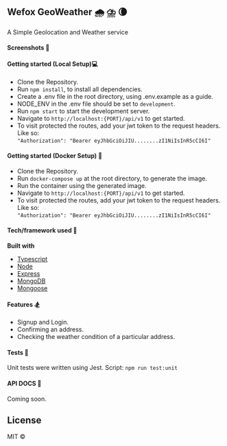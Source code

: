 ## Wefox GeoWeather 🌧 ⛈ 🌘
A Simple Geolocation and Weather service
 
#### Screenshots 📸



#### Getting started (Local Setup)💻
- Clone the Repository.
- Run `npm install`, to install all dependencies.
- Create a .env file in the root directory, using .env.example as a guide.
-  NODE_ENV in the .env file should be set to `development`.
-  Run `npm start` to start the development server.
- Navigate to `http://localhost:{PORT}/api/v1` to get started.
- To visit protected the routes, add your jwt token to the request headers. Like so:  
 `"Authorization": "Bearer eyJhbGciOiJIU........zI1NiIsInR5cCI6I"`
 
 #### Getting started (Docker Setup) 🚢
- Clone the Repository.
- Run `docker-compose up` at the root directory, to generate the image.
- Run the container using the generated image.
- Navigate to `http://localhost:{PORT}/api/v1` to get started.
- To visit protected the routes, add your jwt token to the request headers. Like so:  
 `"Authorization": "Bearer eyJhbGciOiJIU........zI1NiIsInR5cCI6I"`

#### Tech/framework used 🧰

<b>Built with</b>
- [Typescript](https://typescript.org)
- [Node](https://nodejs.org/en/)
- [Express](https://expressjs.com)
- [MongoDB](https://mongodb.com)
- [Mongoose](https://mongoosejs.com)

#### Features 🏂
- Signup and Login.
- Confirming an address.
- Checking the weather condition of a particular address.

#### Tests 🧪
Unit tests were written using Jest.
Script: `npm run test:unit`

#### API DOCS 📕
Coming soon.



## License

MIT ©
